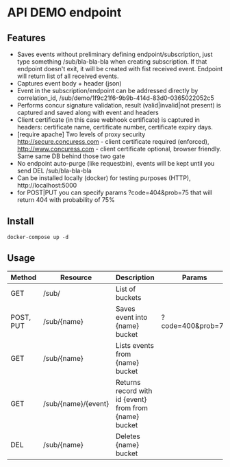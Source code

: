 # API DEMO endpoint 

## Features
- Saves events without preliminary defining endpoint/subscription, just type something /sub/bla-bla-bla when creating subscription. If that endpoint doesn't exit, it will be created with fist received event. Endpoint will return list of all received events.
- Captures event body + header (json)
- Event in the subscription/endpoint can be addressed directly by correlation_id, /sub/demo/1f9c21f6-9b9b-414d-83d0-0365022052c5
- Performs concur signature validation, result (valid|invalid|not present) is captured and saved along with event and headers
- Client certificate  (in this case webhook certificate) is captured in headers: certificate name, certificate number,  certificate expiry days.
- [require apache] Two levels of proxy security http://secure.concuress.com - client certificate required (enforced), http://www.concuress.com - client certificate optional, browser friendly. Same same DB behind those two gate
- No endpoint auto-purge (like requestbin), events will be kept until you send DEL /sub/bla-bla-bla
- Can be installed locally (docker) for testing purposes (HTTP), http://localhost:5000
- for POST|PUT you can specify params ?code=404&prob=75 that will return 404 with probability of 75%

## Install
`docker-compose up -d`

## Usage

 Method | Resource | Description| Params
 --- | --- | --- | ---
GET | /sub/ | List of buckets | 
POST, PUT | /sub/{name} | Saves event into {name} bucket | ?code=400&prob=70
GET | /sub/{name} | Lists events from {name} bucket|
GET | /sub/{name}/{event} | Returns record with id {event} from  from {name} bucket|
DEL | /sub/{name} | Deletes {name} bucket  |
